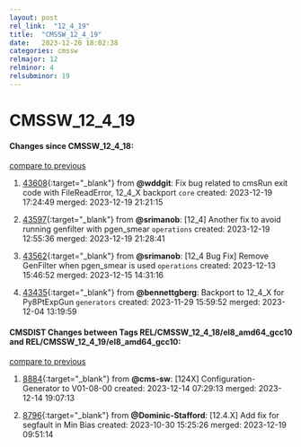 ```yaml
---
layout: post
rel_link:  "12_4_19"
title:  "CMSSW_12_4_19"
date:   2023-12-20 18:02:38
categories: cmssw
relmajor: 12
relminor: 4
relsubminor: 19
---
```


# CMSSW_12_4_19
#### Changes since CMSSW_12_4_18:
[compare to previous](https://github.com/cms-sw/cmssw/compare/CMSSW_12_4_18...CMSSW_12_4_19)



1. [43608](http://github.com/cms-sw/cmssw/pull/43608){:target="_blank"}  from **@wddgit**: Fix bug related to cmsRun exit code with FileReadError, 12_4_X backport `core` created: 2023-12-19 17:24:49 merged: 2023-12-19 21:21:15

2. [43597](http://github.com/cms-sw/cmssw/pull/43597){:target="_blank"}  from **@srimanob**: [12_4] Another fix to avoid running genfilter with pgen_smear `operations` created: 2023-12-19 12:55:36 merged: 2023-12-19 21:28:41

3. [43562](http://github.com/cms-sw/cmssw/pull/43562){:target="_blank"}  from **@srimanob**: [12_4 Bug Fix] Remove GenFilter when pgen_smear is used `operations` created: 2023-12-13 15:46:52 merged: 2023-12-15 14:31:16

4. [43435](http://github.com/cms-sw/cmssw/pull/43435){:target="_blank"}  from **@bennettgberg**: Backport to 12_4_X for Py8PtExpGun `generators` created: 2023-11-29 15:59:52 merged: 2023-12-04 13:19:59

#### CMSDIST Changes between Tags REL/CMSSW_12_4_18/el8_amd64_gcc10 and REL/CMSSW_12_4_19/el8_amd64_gcc10:
[compare to previous](https://github.com/cms-sw/cmsdist/compare/REL/CMSSW_12_4_18/el8_amd64_gcc10...REL/CMSSW_12_4_19/el8_amd64_gcc10)



1. [8884](http://github.com/cms-sw/cmsdist/pull/8884){:target="_blank"}  from **@cms-sw**: [124X] Configuration-Generator to V01-08-00 created: 2023-12-14 07:29:13 merged: 2023-12-14 19:07:13

2. [8796](http://github.com/cms-sw/cmsdist/pull/8796){:target="_blank"}  from **@Dominic-Stafford**: [12.4.X] Add fix for segfault in Min Bias created: 2023-10-30 15:25:26 merged: 2023-12-19 09:51:14
